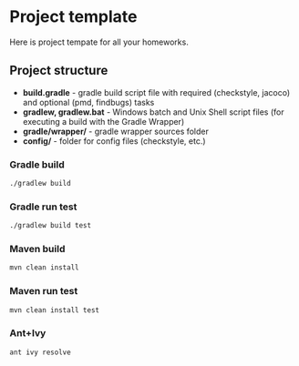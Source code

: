 # Project template

Here is project tempate for all your homeworks.

## Project structure

* **build.gradle** - gradle build script file with required (checkstyle, jacoco) and optional (pmd, findbugs) tasks
* **gradlew, gradlew.bat** - Windows batch and Unix Shell script files (for executing a build with the Gradle Wrapper)  
* **gradle/wrapper/** - gradle wrapper sources folder
* **config/** - folder for config files (checkstyle, etc.)

### Gradle build
```bash
./gradlew build
```
### Gradle run test
```bash
./gradlew build test
```
### Maven build
```bash
mvn clean install
```
### Maven run test
```bash
mvn clean install test
```
### Ant+Ivy
```bash
ant ivy resolve
```
